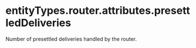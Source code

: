 # entityTypes.router.attributes.presettledDeliveries

Number of presettled deliveries handled by the router.

